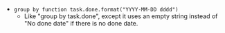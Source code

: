 <!-- placeholder to force blank line before included text -->

- ``group by function task.done.format("YYYY-MM-DD dddd")``
    - Like "group by task.done", except it uses an empty string instead of "No done date" if there is no done date.


<!-- placeholder to force blank line after included text -->
